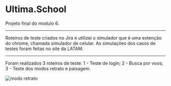 # Ultima.School

Projeto final do modulo 6.
__________________________
Roteiros de teste criados no Jira e utilizei o simulador que é uma extenção do chrome, chamada simulador de celular.
As simulações dos casos de testes foram feitas no site da LATAM.
_________________________
Foram realizados 3 roteiros de teste:
1 - Teste de login;
2 - Busca por voos;
3 - Teste dos modos retrato e paisagem.

![modo retrato](https://user-images.githubusercontent.com/110741158/232952012-eef1111a-2a4b-48e9-a57b-74c4c80a0377.png)

